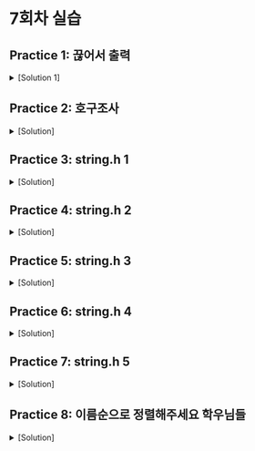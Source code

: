 # 7회차 실습

## Practice 1: 끊어서 출력

<details>
<summary>[Solution 1]</summary>

```C
#include <stdio.h>
#include <string.h>

int main() {
	char str[100];

	scanf("%[^\n]", str);

	for (int i = 0; i < (int)strlen(str); i++) {
		printf("%c", str[i]);

		if (i % 10 == 9) {
			printf("\n");
		}
	}

	return 0;
}
```

</details>

## Practice 2: 호구조사

<details>
<summary>[Solution]</summary>

```C
#include <stdio.h>
#include <string.h>

int main() {
	char name[5][2][100];

	for (int i = 0; i < 5; i++) {
		for (int j = 0; j < 2; j++) {
			printf("%d0%d호에 누가 삽니까? ", i + 1, j + 1);
			scanf("%s", name[i][j]);
		}
	}

	printf("        1호       2호\n");
	printf("=========================\n");
	for (int i = 4; i >= 0; i--) {
		printf("%d층\t%-10s%-10s\n", i + 1, name[i][0], name[i][1]);
	}

	return 0;
}
```

</details>

## Practice 3: string.h 1

<details>
<summary>[Solution]</summary>

```C
#include <stdio.h>
#include <string.h>

int main() {
	char str[100];

	scanf("%s", str);

	printf("%d\n", (int)strlen(str));

	return 0;
}
```

</details>

## Practice 4: string.h 2

<details>
<summary>[Solution]</summary>

```C
#include <stdio.h>
#include <string.h>

int main() {
	char str1[100];
	char str2[100];

	scanf("%s %s", str1, str2);

	if (strcmp(str1, str2) == 0) {
		printf("같다\n");
	}
	else {
		printf("다르다\n");
	}

	return 0;
}
```

</details>

## Practice 5: string.h 3

<details>
<summary>[Solution]</summary>

```C
#include <stdio.h>
#include <string.h>

int main() {
	char str1[100];
	char str2[100];

	scanf("%s", str1);

	strcpy(str2, str1);

	printf("%s %s", str1, str2);

	return 0;
}
```

</details>

## Practice 6: string.h 4

<details>
<summary>[Solution]</summary>

```C
#include <stdio.h>
#include <string.h>

int main() {
	char str1[100];
	char str2[100];

	scanf("%[^\n]", str1);
	getchar();
	scanf("%[^\n]", str2);
	getchar();

	strcat(str1, str2);

	printf("%s", str1);

	return 0;
}
```

</details>

## Practice 7: string.h 5

<details>
<summary>[Solution]</summary>

```C
#include <stdio.h>
#include <string.h>

int main() {
	char target[100];
	char search[100];

	scanf("%[^\n]", target);
	getchar();
	scanf("%[^\n]", search);
	getchar();

	if (strstr(target, search) != NULL) {
		printf("있네용\n");
	}
	else {
		printf("없네용\n");
	}

	return 0;
}
```

</details>

## Practice 8: 이름순으로 정렬해주세요 학우님들

<details>
<summary>[Solution]</summary>

```C
#include <stdio.h>
#include <string.h>

int main() {
	char student1[20];
	char student2[20];
	char student3[20];
	char temp[20];

	printf("Input: ");
	scanf("%s", student1);
	scanf("%s", student2);
	scanf("%s", student3);

	if (strcmp(student1, student2) > 0) {
		strcpy(temp, student1);
		strcpy(student1, student2);
		strcpy(student2, temp);
	}
	if (strcmp(student2, student3) > 0) {
		strcpy(temp, student2);
		strcpy(student2, student3);
		strcpy(student3, temp);
	}
	if (strcmp(student1, student2) > 0) {
		strcpy(temp, student1);
		strcpy(student1, student2);
		strcpy(student2, temp);
	}

	strcat(student1, "학우님");
	strcat(student2, "학우님");
	strcat(student3, "학우님");

	printf("Output: %s %s %s\n", student1, student2, student3);

	return 0;
}
```

</details>
